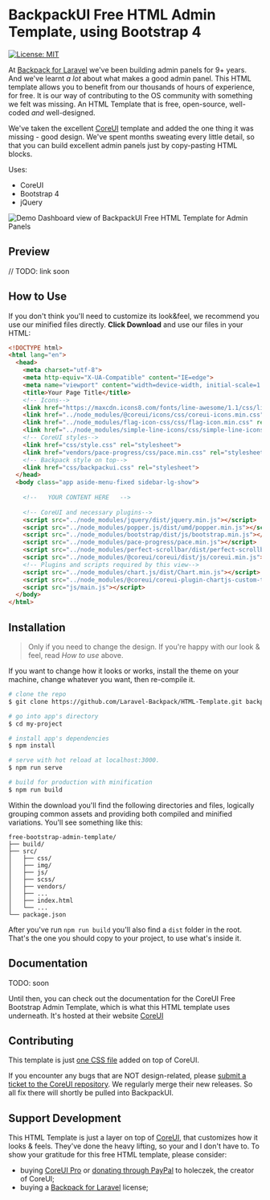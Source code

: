 # BackpackUI Free HTML Admin Template, using Bootstrap 4

[![License: MIT](https://img.shields.io/badge/License-MIT-yellow.svg)](https://opensource.org/licenses/MIT)

At [Backpack for Laravel](https://backpackforlaravel.com/) we've been building admin panels for 9+ years. And we've learnt _a lot_ about what makes a good admin panel. This HTML template allows you to benefit from our thousands of hours of experience, for free. It is our way of contributing to the OS community with something we felt was missing. An HTML Template that is free, open-source, well-coded _and_ well-designed.

We've taken the excellent [CoreUI](https://github.com/coreui/coreui-free-bootstrap-admin-template) template and added the one thing it was missing - good design. We've spent months sweating every little detail, so that you can build excellent admin panels just by copy-pasting HTML blocks.

Uses:
- CoreUI
- Bootstrap 4
- jQuery


![Demo Dashboard view of BackpackUI Free HTML Template for Admin Panels](https://backpackforlaravel.com/uploads/v4/backpack4ui.jpg)

## Preview

// TODO: link soon

## How to Use

If you don't think you'll need to customize its look&feel, we recommend you use our minified files directly. **Click Download** and use our files in your HTML:

```html
<!DOCTYPE html>
<html lang="en">
  <head>
    <meta charset="utf-8">
    <meta http-equiv="X-UA-Compatible" content="IE=edge">
    <meta name="viewport" content="width=device-width, initial-scale=1.0, shrink-to-fit=no">
    <title>Your Page Title</title>
    <!-- Icons-->
    <link href="https://maxcdn.icons8.com/fonts/line-awesome/1.1/css/line-awesome-font-awesome.min.css" rel="stylesheet">
    <link href="../node_modules/@coreui/icons/css/coreui-icons.min.css" rel="stylesheet">
    <link href="../node_modules/flag-icon-css/css/flag-icon.min.css" rel="stylesheet">
    <link href="../node_modules/simple-line-icons/css/simple-line-icons.css" rel="stylesheet">
    <!-- CoreUI styles-->
    <link href="css/style.css" rel="stylesheet">
    <link href="vendors/pace-progress/css/pace.min.css" rel="stylesheet">
    <!-- Backpack style on top-->
    <link href="css/backpackui.css" rel="stylesheet">
  </head>
  <body class="app aside-menu-fixed sidebar-lg-show">
    
    <!--   YOUR CONTENT HERE   -->
    
    <!-- CoreUI and necessary plugins-->
    <script src="../node_modules/jquery/dist/jquery.min.js"></script>
    <script src="../node_modules/popper.js/dist/umd/popper.min.js"></script>
    <script src="../node_modules/bootstrap/dist/js/bootstrap.min.js"></script>
    <script src="../node_modules/pace-progress/pace.min.js"></script>
    <script src="../node_modules/perfect-scrollbar/dist/perfect-scrollbar.min.js"></script>
    <script src="../node_modules/@coreui/coreui/dist/js/coreui.min.js"></script>
    <!-- Plugins and scripts required by this view-->
    <script src="../node_modules/chart.js/dist/Chart.min.js"></script>
    <script src="../node_modules/@coreui/coreui-plugin-chartjs-custom-tooltips/dist/js/custom-tooltips.min.js"></script>
    <script src="js/main.js"></script>
  </body>
</html>
```

## Installation

> Only if you need to change the design. If you're happy with our look & feel, read _How to use_ above.

If you want to change how it looks or works, install the theme on your machine, change whatever you want, then re-compile it.

``` bash
# clone the repo
$ git clone https://github.com/Laravel-Backpack/HTML-Template.git backpack-html-template

# go into app's directory
$ cd my-project

# install app's dependencies
$ npm install

# serve with hot reload at localhost:3000.
$ npm run serve

# build for production with minification
$ npm run build
```

Within the download you'll find the following directories and files, logically grouping common assets and providing both compiled and minified variations. You'll see something like this:

```
free-bootstrap-admin-template/
├── build/
├── src/
│   ├── css/
│   ├── img/
│   ├── js/
│   ├── scss/
│   ├── vendors/
│   ├── ...
│   ├── index.html
│   └── ...
└── package.json
```

After you've run ```npm run build``` you'll also find a ```dist``` folder in the root. That's the one you should copy to your project, to use what's inside it.


## Documentation

TODO: soon

Until then, you can check out the documentation for the CoreUI Free Bootstrap Admin Template, which is what this HTML template uses underneath. It's hosted at their website [CoreUI](https://coreui.io/)


## Contributing

This template is just [one CSS file](https://github.com/Laravel-Backpack/HTML-Template/blob/master/src/css/backpackui.css) added on top of CoreUI.

If you encounter any bugs that are NOT design-related, please [submit a ticket to the CoreUI repository](https://github.com/coreui/coreui-free-bootstrap-admin-template). We regularly merge their new releases. So all fix there will shortly be pulled into BackpackUI.


## Support Development

This HTML Template is just a layer on top of [CoreUI](https://coreui.io/), that customizes how it looks & feels. They've done the heavy lifting, so your and I don't have to. To show your gratitude for this free HTML template, please consider:
- buying [CoreUI Pro](https://coreui.io/pro/) or [donating through PayPal](https://www.paypal.me/holeczek) to holeczek, the creator of CoreUI;
- buying a [Backpack for Laravel](https://backpackforlaravel.com/) license;
